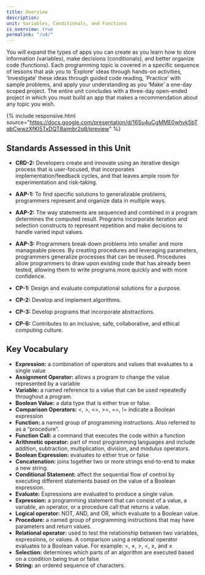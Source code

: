 ```yaml
---
title: Overview
description:
unit: Variables, Conditionals, and Functions
is_overview: true
permalink: "/u4/"
---
```


You will expand the types of apps you can create as you learn how to store information (variables), make decisions (conditionals), and better organize code (functions). Each programming topic is covered in a specific sequence of lessons that ask you to ‘Explore’ ideas through hands-on activities, ‘Investigate’ these ideas through guided code reading, ‘Practice’ with sample problems, and apply your understanding as you ‘Make’ a one-day scoped project. The entire unit concludes with a three-day open-ended project in which you must build an app that makes a recommendation about any topic you wish.

{% include responsive.html source="https://docs.google.com/presentation/d/16Su4uCgMME0whvk5bTqbCwwzXfKI5TxDQT8aimbr2q8/preview" %}

## Standards Assessed in this Unit

- **CRD-2:** Developers create and innovate using an iterative design process that is user-focused, that incorporates implementation/feedback cycles, and that leaves ample room for experimentation and risk-taking.
- **AAP-1:** To find specific solutions to generalizable problems, programmers represent and organize data in multiple ways.
- **AAP-2:** The way statements are sequenced and combined in a program determines the computed result. Programs incorporate iteration and selection constructs to represent repetition and make decisions to handle varied input values.
- **AAP-3:** Programmers break down problems into smaller and more manageable pieces. By creating procedures and leveraging parameters, programmers generalize processes that can be reused. Procedures allow programmers to draw upon existing code that has already been tested, allowing them to write programs more quickly and with more confidence.

- **CP-1:** Design and evaluate computational solutions for a purpose.
- **CP-2:** Develop and implement algorithms.
- **CP-3:** Develop programs that incorporate abstractions.
- **CP-6:** Contributes to an inclusive, safe, collaborative, and ethical computing culture.

## Key Vocabulary

- **Expression:** a combination of operators and values that evaluates to a single value
- **Assignment Operator:** allows a program to change the value represented by a variable
- **Variable:** a named reference to a value that can be used repeatedly throughout a program.
- **Boolean Value:** a data type that is either true or false.
- **Comparison Operators:** <, >, <=, >=, ==, != indicate a Boolean expression
- **Function:** a named group of programming instructions. Also referred to as a “procedure”.
- **Function Call:** a command that executes the code within a function
- **Arithmetic operator:** part of most programming languages and include addition, subtraction, multiplication, division, and modulus operators.
- **Boolean Expression:** evaluates to either true or false
- **Concatenation:** joins together two or more strings end-to-end to make a new string.
- **Conditional Statement:** affect the sequential flow of control by executing different statements based on the value of a Boolean expression.
- **Evaluate:** Expressions are evaluated to produce a single value.
- **Expression:** a programming statement that can consist of a value, a variable, an operator, or a procedure call that returns a value.
- **Logical operator:** NOT, AND, and OR, which evaluate to a Boolean value.
- **Procedure:** a named group of programming instructions that may have parameters and return values.
- **Relational operator:** used to test the relationship between two variables, expressions, or values. A comparison using a relational operator evaluates to a Boolean value. For example: =, ≠, >, <, ≥, and ≤
- **Selection:** determines which parts of an algorithm are executed based on a condition being true or false
- **String:** an ordered sequence of characters.
